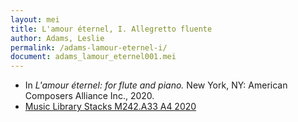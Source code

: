 ```yaml
---
layout: mei
title: L'amour éternel, I. Allegretto fluente
author: Adams, Leslie
permalink: /adams-lamour-eternel-i/
document: adams_lamour_eternel001.mei
---
```


- In *L'amour éternel: for flute and piano.* New York, NY: American Composers Alliance Inc., 2020.
- <a href="https://tufts.primo.exlibrisgroup.com/permalink/01TUN_INST/1kc9gia/alma991018698258203851" target="_blank">Music Library Stacks M242.A33 A4 2020</a>
